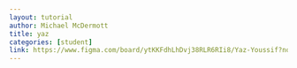 ```yaml
---
layout: tutorial
author: Michael McDermott
title: yaz
categories: [student]
link: https://www.figma.com/board/ytKKFdhLhDvj38RLR6RIi8/Yaz-Youssif?node-id=0-1&t=aPpc8nkSr2sYYFh1-1
---
```


